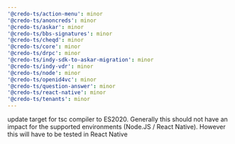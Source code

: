 ```yaml
---
'@credo-ts/action-menu': minor
'@credo-ts/anoncreds': minor
'@credo-ts/askar': minor
'@credo-ts/bbs-signatures': minor
'@credo-ts/cheqd': minor
'@credo-ts/core': minor
'@credo-ts/drpc': minor
'@credo-ts/indy-sdk-to-askar-migration': minor
'@credo-ts/indy-vdr': minor
'@credo-ts/node': minor
'@credo-ts/openid4vc': minor
'@credo-ts/question-answer': minor
'@credo-ts/react-native': minor
'@credo-ts/tenants': minor
---
```


update target for tsc compiler to ES2020. Generally this should not have an impact for the supported environments (Node.JS / React Native). However this will have to be tested in React Native
